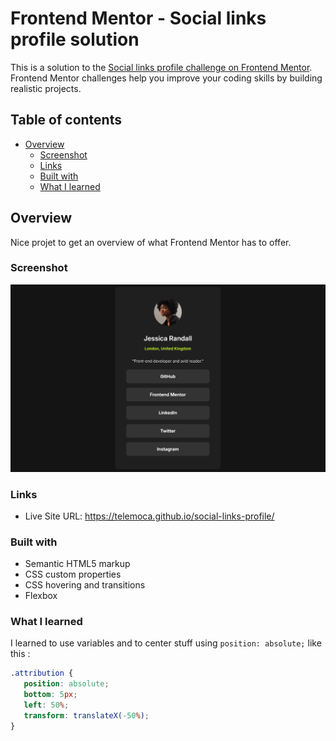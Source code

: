 # Frontend Mentor - Social links profile solution

This is a solution to the [Social links profile challenge on Frontend Mentor](https://www.frontendmentor.io/challenges/social-links-profile-UG32l9m6dQ). Frontend Mentor challenges help you improve your coding skills by building realistic projects. 


## Table of contents

- [Overview](#overview)
  - [Screenshot](#screenshot)
  - [Links](#links)
  - [Built with](#built-with)
  - [What I learned](#what-i-learned)

## Overview

Nice projet to get an overview of what Frontend Mentor has to offer.

### Screenshot

![](screenshot.png)

### Links

- Live Site URL: https://telemoca.github.io/social-links-profile/

### Built with

- Semantic HTML5 markup
- CSS custom properties
- CSS hovering and transitions
- Flexbox

### What I learned

I learned to use variables and to center stuff using `position: absolute;` like this :

```css
.attribution {
   position: absolute;
   bottom: 5px;
   left: 50%;
   transform: translateX(-50%);
}
```